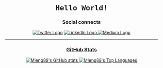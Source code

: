<div align="center">
  
# `Hello World!` 
  
</div>
  
  
<div class="contact" align="center">
 
### Social connects
  
<a href="https://twitter.com/matthewleng" target="_blank" rel="noreferrer"> ![Twitter Logo](https://img.shields.io/badge/@matthewleng-informational?style=social&logo=twitter&logoWidth=40&url=https%3A%2F%2Fwww.twitter.com%2Fmatthewleng)</a> <a href="https://www.linkedin.com/in/matthew-leng" target="_blank" rel="noreferrer"> ![LinkedIn Logo](https://img.shields.io/badge/matthewleng-informational?style=social&logo=linkedin&logoWidth=40&url=https%3A%2F%2Fwww.linkedin.com%2Fin%2Fmatthew-leng) </a>
<a href="https://mleng89.medium.com/" target="_blank" rel="noreferrer"> ![Medium Logo](https://img.shields.io/badge/matthewleng-informational?style=social&logo=medium&logoWidth=40&url=https%3A%2F%2mleng89.medium.com/)
</div>
  
 ---
 <div align="center">
   
 ### GitHub Stats  

![Mleng89's GitHub stats](https://github-readme-stats.vercel.app/api?username=Mleng89&show_icons=true&hide_title=true&theme=tokyonight) ![Mleng89's Top Languages](https://github-readme-stats.vercel.app/api/top-langs/?username=Mleng89&layout=compact&&langs_count=10&card_width=445&hide_title=true&theme=tokyonight)

  </div>
